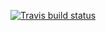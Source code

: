 <!-- badges: start -->
[![Travis build status](https://travis-ci.org/murraycadzow/test_blog.svg?branch=master)](https://travis-ci.org/murraycadzow/test_blog)
<!-- badges: end -->